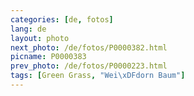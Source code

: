 ```yaml
---
categories: [de, fotos]
lang: de
layout: photo
next_photo: /de/fotos/P0000382.html
picname: P0000383
prev_photo: /de/fotos/P0000223.html
tags: [Green Grass, "Wei\xDFdorn Baum"]
---
```

